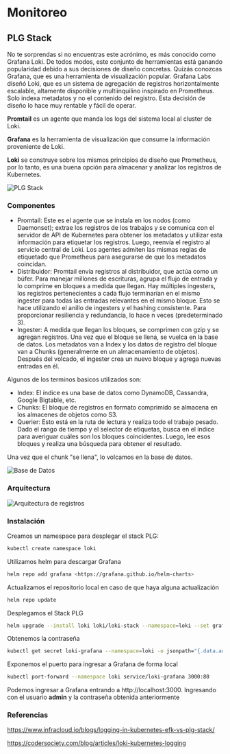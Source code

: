 # Monitoreo

## PLG Stack

No te sorprendas si no encuentras este acrónimo, es más conocido como Grafana Loki. De todos modos, este conjunto de herramientas está ganando popularidad debido a sus decisiones de diseño concretas. Quizás conozcas Grafana, que es una herramienta de visualización popular. Grafana Labs diseñó Loki, que es un sistema de agregación de registros horizontalmente escalable, altamente disponible y multiinquilino inspirado en Prometheus. Solo indexa metadatos y no el contenido del registro. Esta decisión de diseño lo hace muy rentable y fácil de operar.

**Promtail** es un agente que manda los logs del sistema local al cluster de Loki.

**Grafana** es la herramienta de visualización que consume la información proveniente de Loki.

**Loki** se construye sobre los mismos principios de diseño que Prometheus, por lo tanto, es una buena opción para almacenar y analizar los registros de Kubernetes.

![PLG Stack](/home/fede/pps_fede_Ferro_2024/docs/images/plg-stack.png)

### Componentes

- Promtail: Este es el agente que se instala en los nodos (como Daemonset); extrae los registros de los trabajos y se comunica con el servidor de API de Kubernetes para obtener los metadatos y utilizar esta información para etiquetar los registros. Luego, reenvía el registro al servicio central de Loki. Los agentes admiten las mismas reglas de etiquetado que Prometheus para asegurarse de que los metadatos coincidan.
- Distribuidor: Promtail envía registros al distribuidor, que actúa como un búfer. Para manejar millones de escrituras, agrupa el flujo de entrada y lo comprime en bloques a medida que llegan. Hay múltiples ingesters, los registros pertenecientes a cada flujo terminarían en el mismo ingester para todas las entradas relevantes en el mismo bloque. Esto se hace utilizando el anillo de ingesters y el hashing consistente. Para proporcionar resiliencia y redundancia, lo hace n veces (predeterminado 3).
- Ingester: A medida que llegan los bloques, se comprimen con gzip y se agregan registros. Una vez que el bloque se llena, se vuelca en la base de datos. Los metadatos van a Index y los datos de registro del bloque van a Chunks (generalmente en un almacenamiento de objetos). Después del volcado, el ingester crea un nuevo bloque y agrega nuevas entradas en él.

Algunos de los terminos basicos utilizados son:

- Index: El índice es una base de datos como DynamoDB, Cassandra, Google Bigtable, etc.
- Chunks: El bloque de registros en formato comprimido se almacena en los almacenes de objetos como S3.
- Querier: Esto está en la ruta de lectura y realiza todo el trabajo pesado. Dado el rango de tiempo y el selector de etiquetas, busca en el índice para averiguar cuáles son los bloques coincidentes. Luego, lee esos bloques y realiza una búsqueda para obtener el resultado.

Una vez que el chunk "se llena", lo volcamos en la base de datos.

![Base de Datos](/home/fede/pps_fede_Ferro_2024/docs/images/database.png)

### Arquitectura

![Arquitectura de registros](/home/fede/pps_fede_Ferro_2024/docs/images/arquitectura.png)

### Instalación

Creamos un namespace para desplegar el stack PLG:

```bash
kubectl create namespace loki
```

Utilizamos helm para descargar Grafana

```bash
helm repo add grafana <https://grafana.github.io/helm-charts>
```

Actualizamos el repositorio local en caso de que haya alguna actualización

```bash
helm repo update
```

Desplegamos el Stack PLG

```bash
helm upgrade --install loki loki/loki-stack --namespace=loki --set grafana.enabled=true
```

Obtenemos la contraseña

```bash
kubectl get secret loki-grafana --namespace=loki -o jsonpath="{.data.admin-password}" | base64 --decode ; echo
```

Exponemos el puerto para ingresar a Grafana de forma local

```bash
kubectl port-forward --namespace loki service/loki-grafana 3000:80
```

Podemos ingresar a Grafana entrando a http://localhost:3000. Ingresando con el usuario **admin** y la contraseña obtenida anteriormente

### Referencias

https://www.infracloud.io/blogs/logging-in-kubernetes-efk-vs-plg-stack/

https://codersociety.com/blog/articles/loki-kubernetes-logging